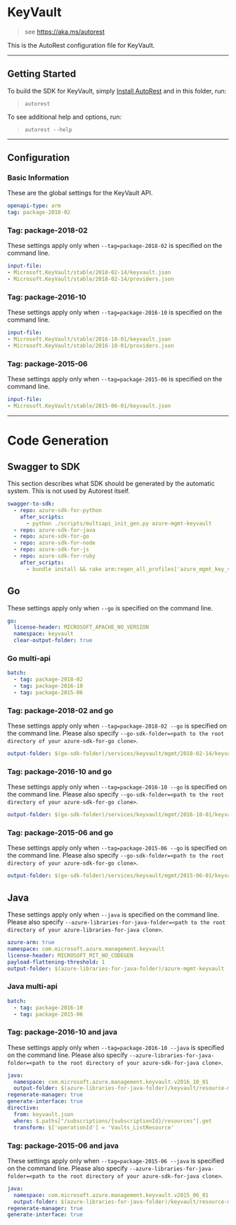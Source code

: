 # KeyVault

> see https://aka.ms/autorest

This is the AutoRest configuration file for KeyVault.



---
## Getting Started
To build the SDK for KeyVault, simply [Install AutoRest](https://aka.ms/autorest/install) and in this folder, run:

> `autorest`

To see additional help and options, run:

> `autorest --help`
---

## Configuration



### Basic Information
These are the global settings for the KeyVault API.

``` yaml
openapi-type: arm
tag: package-2018-02
```


### Tag: package-2018-02

These settings apply only when `--tag=package-2018-02` is specified on the command line.

``` yaml $(tag) == 'package-2018-02'
input-file:
- Microsoft.KeyVault/stable/2018-02-14/keyvault.json
- Microsoft.KeyVault/stable/2018-02-14/providers.json
```



### Tag: package-2016-10

These settings apply only when `--tag=package-2016-10` is specified on the command line.

``` yaml $(tag) == 'package-2016-10'
input-file:
- Microsoft.KeyVault/stable/2016-10-01/keyvault.json
- Microsoft.KeyVault/stable/2016-10-01/providers.json
```


### Tag: package-2015-06

These settings apply only when `--tag=package-2015-06` is specified on the command line.

``` yaml $(tag) == 'package-2015-06'
input-file:
- Microsoft.KeyVault/stable/2015-06-01/keyvault.json
```


---
# Code Generation


## Swagger to SDK

This section describes what SDK should be generated by the automatic system.
This is not used by Autorest itself.

``` yaml $(swagger-to-sdk)
swagger-to-sdk:
  - repo: azure-sdk-for-python
    after_scripts:
      - python ./scripts/multiapi_init_gen.py azure-mgmt-keyvault
  - repo: azure-sdk-for-java
  - repo: azure-sdk-for-go
  - repo: azure-sdk-for-node
  - repo: azure-sdk-for-js
  - repo: azure-sdk-for-ruby
    after_scripts:
      - bundle install && rake arm:regen_all_profiles['azure_mgmt_key_vault']
```


## Go

These settings apply only when `--go` is specified on the command line.

``` yaml $(go)
go:
  license-header: MICROSOFT_APACHE_NO_VERSION
  namespace: keyvault
  clear-output-folder: true
```

### Go multi-api

``` yaml $(go) && $(multiapi)
batch:
  - tag: package-2018-02
  - tag: package-2016-10
  - tag: package-2015-06
```

### Tag: package-2018-02 and go

These settings apply only when `--tag=package-2018-02 --go` is specified on the command line.
Please also specify `--go-sdk-folder=<path to the root directory of your azure-sdk-for-go clone>`.

``` yaml $(tag) == 'package-2018-02' && $(go)
output-folder: $(go-sdk-folder)/services/keyvault/mgmt/2018-02-14/keyvault
```

### Tag: package-2016-10 and go

These settings apply only when `--tag=package-2016-10 --go` is specified on the command line.
Please also specify `--go-sdk-folder=<path to the root directory of your azure-sdk-for-go clone>`.

``` yaml $(tag) == 'package-2016-10' && $(go)
output-folder: $(go-sdk-folder)/services/keyvault/mgmt/2016-10-01/keyvault
```

### Tag: package-2015-06 and go

These settings apply only when `--tag=package-2015-06 --go` is specified on the command line.
Please also specify `--go-sdk-folder=<path to the root directory of your azure-sdk-for-go clone>`.

``` yaml $(tag) == 'package-2015-06' && $(go)
output-folder: $(go-sdk-folder)/services/keyvault/mgmt/2015-06-01/keyvault
```


## Java

These settings apply only when `--java` is specified on the command line.
Please also specify `--azure-libraries-for-java-folder=<path to the root directory of your azure-libraries-for-java clone>`.

``` yaml $(java)
azure-arm: true
namespace: com.microsoft.azure.management.keyvault
license-header: MICROSOFT_MIT_NO_CODEGEN
payload-flattening-threshold: 1
output-folder: $(azure-libraries-for-java-folder)/azure-mgmt-keyvault
```

### Java multi-api

```yaml $(java) && $(multiapi)
batch:
  - tag: package-2016-10
  - tag: package-2015-06
```

### Tag: package-2016-10 and java

These settings apply only when `--tag=package-2016-10 --java` is specified on the command line.
Please also specify `--azure-libraries-for-java-folder=<path to the root directory of your azure-sdk-for-java clone>`.

``` yaml $(tag) == 'package-2016-10' && $(java) && $(multiapi)
java:
  namespace: com.microsoft.azure.management.keyvault.v2016_10_01
  output-folder: $(azure-libraries-for-java-folder)/keyvault/resource-manager/v2016_10_01
regenerate-manager: true
generate-interface: true
directive:
  from: keyvault.json
  where: $.paths["/subscriptions/{subscriptionId}/resources"].get
  transform: $['operationId'] = 'Vaults_ListResource'
```

### Tag: package-2015-06 and java

These settings apply only when `--tag=package-2015-06 --java` is specified on the command line.
Please also specify `--azure-libraries-for-java-folder=<path to the root directory of your azure-sdk-for-java clone>`.

``` yaml $(tag) == 'package-2015-06' && $(java) && $(multiapi)
java:
  namespace: com.microsoft.azure.management.keyvault.v2015_06_01
  output-folder: $(azure-libraries-for-java-folder)/keyvault/resource-manager/v2015_06_01
regenerate-manager: true
generate-interface: true
```
